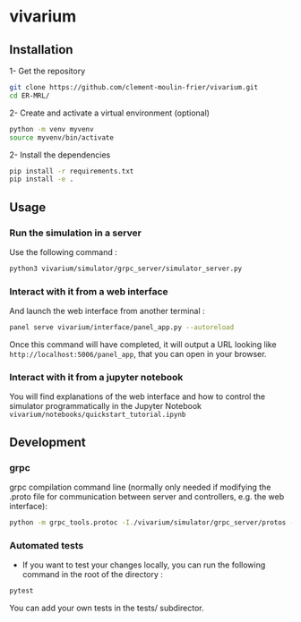 # vivarium
 
## Installation 

1- Get the repository

```bash
git clone https://github.com/clement-moulin-frier/vivarium.git
cd ER-MRL/
```
2- Create and activate a virtual environment (optional)

```bash
python -m venv myvenv
source myvenv/bin/activate
```

2- Install the dependencies 

```bash
pip install -r requirements.txt
pip install -e . 
```

## Usage

### Run the simulation in a server

Use the following command :

```bash
python3 vivarium/simulator/grpc_server/simulator_server.py
```

### Interact with it from a web interface

And launch the web interface from another terminal :

```bash
panel serve vivarium/interface/panel_app.py --autoreload
```

Once this command will have completed, it will output a URL looking like `http://localhost:5006/panel_app`, that you can open in your browser.

### Interact with it from a jupyter notebook

You will find explanations of the web interface and how to control the simulator programmatically in the Jupyter Notebook `vivarium/notebooks/quickstart_tutorial.ipynb`

## Development

### grpc


grpc compilation command line (normally only needed if modifying the .proto file for communication between server and controllers, e.g. the web interface):

```bash
python -m grpc_tools.protoc -I./vivarium/simulator/grpc_server/protos --python_out=./vivarium/simulator/grpc_server/ --pyi_out=./vivarium/simulator/grpc_server/ --grpc_python_out=./vivarium/simulator/grpc_server/ ./vivarium/simulator/grpc_server/protos/simulator.proto
```

### Automated tests

- If you want to test your changes locally, you can run the following command in the root of the directory :

```bash
pytest
```
You can add your own tests in the tests/ subdirector.
